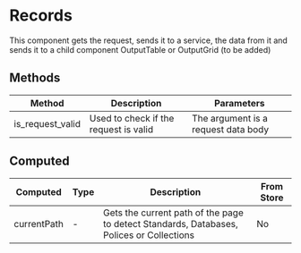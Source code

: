 # Records

This component gets the request, sends it to a service, the data from it and sends it to a child component OutputTable or OutputGrid (to be added)

## Methods

<!-- @vuese:Records:methods:start -->
|Method|Description|Parameters|
|---|---|---|
|is_request_valid|Used to check if the request is valid|The argument is a request data body|

<!-- @vuese:Records:methods:end -->


## Computed

<!-- @vuese:Records:computed:start -->
|Computed|Type|Description|From Store|
|---|---|---|---|
|currentPath|-|Gets the current path of the page to detect Standards, Databases, Polices or Collections|No|

<!-- @vuese:Records:computed:end -->


